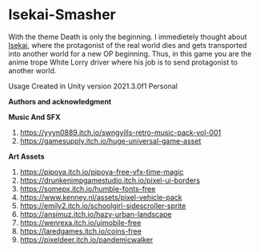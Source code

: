 # Isekai-Smasher
 
With the theme Death is only the beginning. I immedietely thought about [Isekai](https://en.wikipedia.org/wiki/Isekai), where the protagonist of the real world dies and gets transported into another world for a new OP beginning. Thus, in this game you are the anime trope White Lorry driver where his job is to send protagonist to another world.

Usage
Created in Unity version 2021.3.0f1 Personal

**Authors and acknowledgment**

**Music And SFX**
1) https://yyyn0889.itch.io/swngyills-retro-music-pack-vol-001
2) https://gamesupply.itch.io/huge-universal-game-asset

**Art Assets**
1) https://pipoya.itch.io/pipoya-free-vfx-time-magic
2) https://drunkenimpgamestudio.itch.io/pixel-ui-borders
3) https://somepx.itch.io/humble-fonts-free
4) https://www.kenney.nl/assets/pixel-vehicle-pack
5) https://emily2.itch.io/schoolgirl-sidescroller-sprite
6) https://ansimuz.itch.io/hazy-urban-landscape
7) https://wenrexa.itch.io/uimobile-free
8) https://laredgames.itch.io/coins-free
9) https://pixeldeer.itch.io/pandemicwalker
